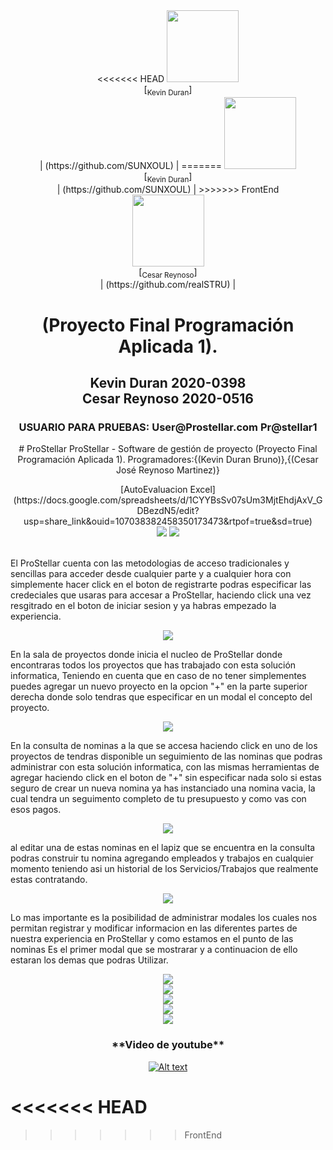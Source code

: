 <div id="header" align="center">
<<<<<<< HEAD
 <img src="https://avatars.githubusercontent.com/u/91565711?v=4" width=115><br>[<sub>Kevin Duran</sub>]<br>| (https://github.com/SUNXOUL) |
=======
 <img src="https://avatars.githubusercontent.com/u/91565711?v=4" width=115><br>[<sub>Kevin Duran</sub>]<br>| (https://github.com/SUNXOUL)  |
>>>>>>> FrontEnd
 <BR>
  <img src="https://avatars.githubusercontent.com/u/122837710?v=4" width=115><br>[<sub>Cesar Reynoso</sub>]<br>| (https://github.com/realSTRU) |
 
  <h1>(Proyecto Final Programación Aplicada 1).</h1>
  <h2>Kevin Duran 2020-0398<br>Cesar Reynoso 2020-0516<br></h2>
  <h3> USUARIO PARA PRUEBAS:
User@Prostellar.com
Pr@stellar1</h3>
  
  
  <p style="font-family; monospace">
      # ProStellar
      ProStellar - Software de gestión de proyecto 
      (Proyecto Final Programación Aplicada 1).
      Programadores:{(Kevin Duran Bruno)},{(Cesar José Reynoso Martinez)}
  </p>
[AutoEvaluacion Excel](https://docs.google.com/spreadsheets/d/1CYYBsSv07sUm3MjtEhdjAxV_GDBezdN5/edit?usp=share_link&ouid=107038382458350173473&rtpof=true&sd=true)
</div>


<div align="center">
  <img src="https://user-images.githubusercontent.com/122837710/228116149-1a17f60b-946a-4930-81ec-286dc1b15056.png"/>
  <img src="https://user-images.githubusercontent.com/122837710/228116233-4b9dc6ca-e0d5-4293-8db8-3f205c2448fd.png"/>
  <br>
  <br>
 
  
</div>
<div>
  <p style="font-family; monospace">
        El ProStellar cuenta con las metodologias de acceso tradicionales y sencillas para acceder desde cualquier parte y a cualquier hora
        con simplemente hacer click en el boton de registrarte podras especificar las credeciales que usaras para accesar a ProStellar,
        haciendo click una vez resgitrado en el boton de iniciar sesion y ya habras empezado la experiencia.
    </p>
</div>
<div align = "center">
   <img src="https://i.postimg.cc/yNZVHc3V/Login.png"/>
</div>

<div>
  <p style="font-family; monospace">
        En la sala de proyectos donde inicia el nucleo de ProStellar donde encontraras todos los proyectos que has trabajado con esta solución informatica,
        Teniendo en cuenta que en caso de no tener simplementes puedes agregar un nuevo proyecto en la opcion "+" en la parte superior derecha donde solo tendras que 
         especificar en un modal el concepto del proyecto.
    </p>
</div>
<div align = "center">
   <img src="https://i.postimg.cc/cJRfJKVS/Sala-de-proyectos.png"/>
</div>

<div>
  <p style="font-family; monospace">
       En la consulta de nominas a la que se accesa haciendo click en uno de los proyectos de tendras disponible un seguimiento de las nominas que podras
       administrar con esta solución informatica, con las mismas herramientas de agregar haciendo click en el boton de "+" sin especificar nada solo si 
       estas seguro de crear un nueva nomina ya has instanciado una nomina vacia, la cual tendra un seguimento completo de tu presupuesto y como vas con esos
       pagos.
    </p>
</div>
<div align = "center">
   <img src="https://i.postimg.cc/MHPFr3Dd/Nominas.png"/>
</div>

<div>
  <p style="font-family; monospace">
       al editar una de estas nominas en el lapiz que se encuentra en la consulta podras construir tu nomina agregando empleados y trabajos en cualquier momento
       teniendo asi un historial de los Servicios/Trabajos que realmente estas contratando.
    </p>
</div>
<div align = "center">
   <img src="https://i.postimg.cc/sf43Xzj7/Empleados.png"/>
</div>

<div>
  <p style="font-family; monospace">
       Lo mas importante es la posibilidad de administrar modales los cuales nos permitan registrar y modificar informacion en las diferentes partes de nuestra 
   experiencia en ProStellar y como estamos en el punto de las nominas Es el primer modal que se mostrarar y a continuacion de ello estaran los demas que podras 
   Utilizar.
    </p>
</div>
<div align = "center">
   <img src="https://i.postimg.cc/Y9J8KZVS/Modal-1.png">
   <br>
   <img src="https://i.postimg.cc/3xVkBhDW/Eliminar.png">
 <br>
   <img src="https://i.postimg.cc/SsJqtYFh/Opciones.png">
 <br>
   <img src="https://i.postimg.cc/kXxCZdZB/Modal-Trabajo.png">
 <br>
   <img src="https://i.postimg.cc/P5tgRvYR/Modal-Empleado.png">

<br>
<h3>**Video de youtube**</h3>
  
 [![Alt text](https://img.youtube.com/vi/Z05MwMvEyWQ/0.jpg)](https://www.youtube.com/watch?v=Z05MwMvEyWQ)
</div>




<<<<<<< HEAD
=======

>>>>>>> FrontEnd
